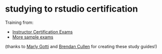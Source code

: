 
# studying to rstudio certification

<!-- badges: start -->
<!-- badges: end -->

Training from:

- [Instructor Certification Exams](https://education.rstudio.com/blog/2020/02/instructor-certification-exams/)
- [More sample exams](https://education.rstudio.com/blog/2020/08/more-example-exams/)

(thanks to [Marly Gotti](https://github.com/marlycormar/tidyverse_sample_exam) and [Brendan Cullen](https://github.com/brendanhcullen/tidyverse-sample-exam-v2.0) for creating these study guides!)
